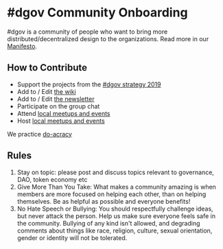 # \#dgov Community Onboarding

\#dgov is a community of people who want to bring more distributed/decentralized design to the organizations. Read more in our [Manifesto](../org/projects/foundation-thesis.md).

## How to Contribute

* Support the projects from the [\#dgov strategy 2019](../org/dgov-collaboration-strategy/)
* Add to / Edit [the wiki](https://wiki.dgov.foundation/)
* Add to / Edit [the newsletter](https://wiki.dgov.foundation/newsletter)
* Participate on the group chat
* Attend [local meetups and events](https://wiki.dgov.foundation/#events)
* Host [local meetups and events](https://wiki.dgov.foundation/how-to-contribute/meetups)

We practice [do-acracy](https://communitywiki.org/wiki/DoOcracy)

## Rules

1. Stay on topic: please post and discuss topics relevant to governance, DAO, token economy etc
2. Give More Than You Take: What makes a community amazing is when members are more focused on helping each other, than on helping themselves. Be as helpful as possible and everyone benefits!
3. No Hate Speech or Bullying: You should respectfully challenge ideas, but never attack the person. Help us make sure everyone feels safe in the community. Bullying of any kind isn't allowed, and degrading comments about things like race, religion, culture, sexual orientation, gender or identity will not be tolerated.



